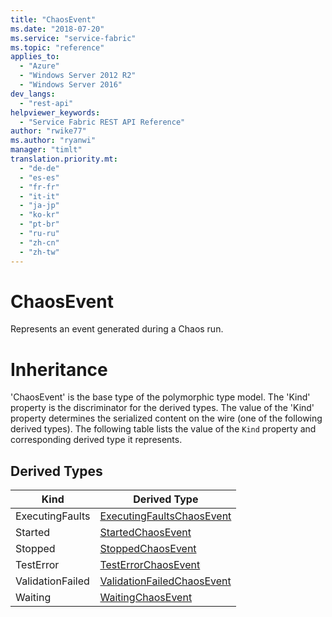 ```yaml
---
title: "ChaosEvent"
ms.date: "2018-07-20"
ms.service: "service-fabric"
ms.topic: "reference"
applies_to: 
  - "Azure"
  - "Windows Server 2012 R2"
  - "Windows Server 2016"
dev_langs: 
  - "rest-api"
helpviewer_keywords: 
  - "Service Fabric REST API Reference"
author: "rwike77"
ms.author: "ryanwi"
manager: "timlt"
translation.priority.mt: 
  - "de-de"
  - "es-es"
  - "fr-fr"
  - "it-it"
  - "ja-jp"
  - "ko-kr"
  - "pt-br"
  - "ru-ru"
  - "zh-cn"
  - "zh-tw"
---
```

# ChaosEvent

Represents an event generated during a Chaos run.
# Inheritance

'ChaosEvent' is the base type of the polymorphic type model. The 'Kind' property is the discriminator for the derived types. 
The value of the 'Kind' property determines the serialized content on the wire (one of the following derived types). 
The following table lists the value of the `Kind` property and corresponding derived type it represents.
## Derived Types

| Kind | Derived Type |
| --- | --- | 
| ExecutingFaults | [ExecutingFaultsChaosEvent](sfclient-v63-model-executingfaultschaosevent.md) |
| Started | [StartedChaosEvent](sfclient-v63-model-startedchaosevent.md) |
| Stopped | [StoppedChaosEvent](sfclient-v63-model-stoppedchaosevent.md) |
| TestError | [TestErrorChaosEvent](sfclient-v63-model-testerrorchaosevent.md) |
| ValidationFailed | [ValidationFailedChaosEvent](sfclient-v63-model-validationfailedchaosevent.md) |
| Waiting | [WaitingChaosEvent](sfclient-v63-model-waitingchaosevent.md) |


